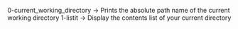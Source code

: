 0-current_working_directory ->  Prints the absolute path name of the current working directory
1-listit -> Display the contents list of your current directory
